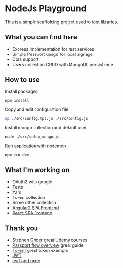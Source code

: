 # NodeJs Playground

This is a simple scaffolding project used to test libraries.

## What you can find here

- Express implementation for rest services
- Simple Passport usage for local signage
- Cors support
- Users collection CRUD with MongoDb persistence

## How to use

Install packages

```bash
npm install
```

Copy and edit configuration file

```bash
cp ./src/config.tpl.js ./src/config.js
```

Install mongo collection and default user

```bash
node ./src/setup_mongo.js
```

Run application with nodemon

```bash
npm run dev
```

## What I'm working on

- OAuth2 with google
- Tests
- Yarn
- Token collection
- Some other collection
- [Angular2 SPA Frontend](https://github.com/alessandrodeste/angular2-playground.git)
- [React SPA Frontend](https://github.com/alessandrodeste/react-playground)

## Thank you

- [Stephen Grider](https://www.udemy.com/user/sgslo/) great Udemy courses
- [Passport flow overview](http://toon.io/understanding-passportjs-authentication-flow/) great guide
- [Token!](https://auth0.com/blog/2014/01/07/angularjs-authentication-with-cookies-vs-token/) great token example
- [JWT](http://jwt.io/)
- [csrf and node](http://sporcic.org/2012/06/csrf-with-nodejs-and-express/)